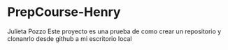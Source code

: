 # PrepCourse-Henry
Julieta Pozzo
Este proyecto es una prueba de como crear un repositorio y clonanrlo desde github a mi escritorio local

